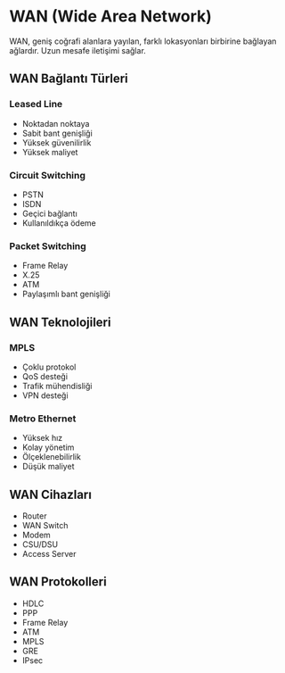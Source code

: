 # WAN (Wide Area Network)

WAN, geniş coğrafi alanlara yayılan, farklı lokasyonları birbirine bağlayan ağlardır. Uzun mesafe iletişimi sağlar.

## WAN Bağlantı Türleri
### Leased Line
- Noktadan noktaya
- Sabit bant genişliği
- Yüksek güvenilirlik
- Yüksek maliyet

### Circuit Switching
- PSTN
- ISDN
- Geçici bağlantı
- Kullanıldıkça ödeme

### Packet Switching
- Frame Relay
- X.25
- ATM
- Paylaşımlı bant genişliği

## WAN Teknolojileri
### MPLS
- Çoklu protokol
- QoS desteği
- Trafik mühendisliği
- VPN desteği

### Metro Ethernet
- Yüksek hız
- Kolay yönetim
- Ölçeklenebilirlik
- Düşük maliyet

## WAN Cihazları
- Router
- WAN Switch
- Modem
- CSU/DSU
- Access Server

## WAN Protokolleri
- HDLC
- PPP
- Frame Relay
- ATM
- MPLS
- GRE
- IPsec 